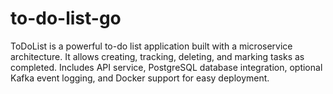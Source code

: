 # to-do-list-go
ToDoList is a powerful to-do list application built with a microservice architecture. It allows creating, tracking, deleting, and marking tasks as completed. Includes API service, PostgreSQL database integration, optional Kafka event logging, and Docker support for easy deployment.
